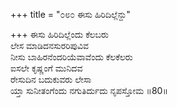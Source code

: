 +++
title = "೦೮೦ ಈಸು ಹಿರಿದಿಲ್ಲೆನ್ದು"

+++
ಈಸು ಹಿರಿದಿಲ್ಲೆಂದು ಕೆಲಬರು  
ಲೇಸ ಮಾಡಿದನಸುರರಿಪುವಿವ  
ನೀಸು ಬಾಹಿರನೆಂದರಿಯೆವಾವೆಂದು ಕೆಲಕೆಲರು  
ಐಸಲೇ ಕೃಷ್ಣಂಗೆ ಮುನಿದವ  
ರೇಸುದಿನ ಬದುಕುವರು ಲೇಸಾ  
ಯ್ತಾ ಸುನೀತಂಗೆಂದು ನಗುತಿರ್ದುದು ನೃಪಸ್ತೋಮ    ॥80॥